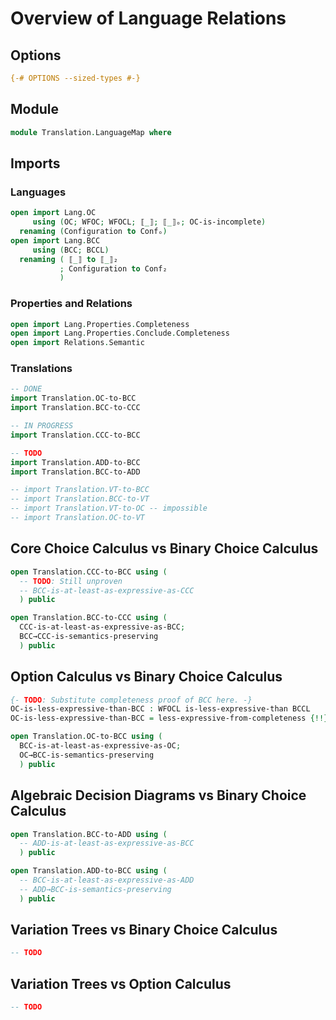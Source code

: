 # Overview of Language Relations

## Options

```agda
{-# OPTIONS --sized-types #-}
```

## Module

```agda
module Translation.LanguageMap where
```

## Imports

### Languages

```agda
open import Lang.OC
     using (OC; WFOC; WFOCL; ⟦_⟧; ⟦_⟧ₒ; OC-is-incomplete)
  renaming (Configuration to Confₒ)
open import Lang.BCC
     using (BCC; BCCL)
  renaming ( ⟦_⟧ to ⟦_⟧₂
           ; Configuration to Conf₂
           )
```

### Properties and Relations

```agda
open import Lang.Properties.Completeness
open import Lang.Properties.Conclude.Completeness
open import Relations.Semantic
```

### Translations
```agda
-- DONE
import Translation.OC-to-BCC
import Translation.BCC-to-CCC

-- IN PROGRESS
import Translation.CCC-to-BCC

-- TODO
import Translation.ADD-to-BCC
import Translation.BCC-to-ADD

-- import Translation.VT-to-BCC
-- import Translation.BCC-to-VT
-- import Translation.VT-to-OC -- impossible
-- import Translation.OC-to-VT
```

## Core Choice Calculus vs Binary Choice Calculus

```agda
open Translation.CCC-to-BCC using (
  -- TODO: Still unproven
  -- BCC-is-at-least-as-expressive-as-CCC
  ) public

open Translation.BCC-to-CCC using (
  CCC-is-at-least-as-expressive-as-BCC;
  BCC→CCC-is-semantics-preserving
  ) public
```

## Option Calculus vs Binary Choice Calculus

```agda
{- TODO: Substitute completeness proof of BCC here. -}
OC-is-less-expressive-than-BCC : WFOCL is-less-expressive-than BCCL
OC-is-less-expressive-than-BCC = less-expressive-from-completeness {!!} OC-is-incomplete

open Translation.OC-to-BCC using (
  BCC-is-at-least-as-expressive-as-OC;
  OC→BCC-is-semantics-preserving
  ) public
```

## Algebraic Decision Diagrams vs Binary Choice Calculus

```agda
open Translation.BCC-to-ADD using (
  -- ADD-is-at-least-as-expressive-as-BCC
  ) public

open Translation.ADD-to-BCC using (
  -- BCC-is-at-least-as-expressive-as-ADD
  -- ADD→BCC-is-semantics-preserving
  ) public
```

## Variation Trees vs Binary Choice Calculus

```agda
-- TODO
```

## Variation Trees vs Option Calculus

```agda
-- TODO
```

